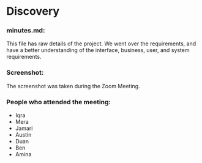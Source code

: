 # Discovery

### **minutes.md**:
This file has raw details of the project. We went over the requirements, and have a better understanding of the interface, business, user, and system requirements.

### **Screenshot**:
The screenshot was taken during the Zoom Meeting. 

### **People who attended the meeting**:

* Iqra
* Mera
* Jamari
* Austin
* Duan
* Ben 
* Amina

